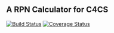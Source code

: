 A RPN Calculator for C4CS
----


[![Build Status](https://travis-ci.org/cyanliu/c4cs-w17-rpn.svg?branch=master)](https://travis-ci.org/cyanliu/c4cs-w17-rpn)
[![Coverage Status](https://coveralls.io/repos/github/cyanliu/c4cs-w17-rpn/badge.svg?branch=master)](https://coveralls.io/github/cyanliu/c4cs-w17-rpn?branch=master)
